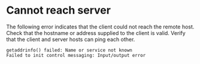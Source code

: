 # Cannot reach server

The following error indicates that the client could not reach the remote host. Check that the hostname or address supplied to the client is valid. Verify that the client and server hosts can ping each other.

```screen
getaddrinfo() failed: Name or service not known
Failed to init control messaging: Input/output error
```
